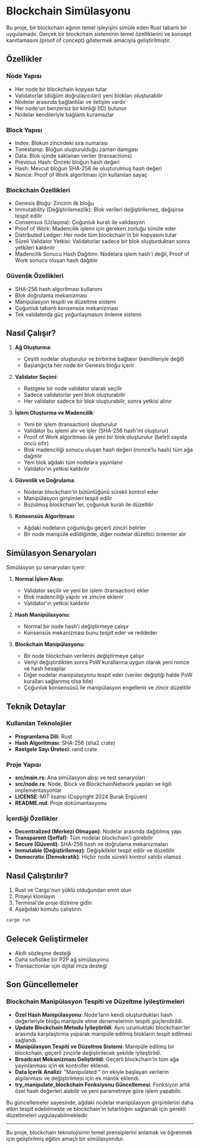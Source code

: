# Blockchain Simülasyonu

Bu proje, bir blockchain ağının temel işleyişini simüle eden Rust tabanlı bir uygulamadır. Gerçek bir blockchain sisteminin temel özelliklerini ve konsept kanıtlamasını (proof of concept) göstermek amacıyla geliştirilmiştir.

## Özellikler

### Node Yapısı
- Her node bir blockchain kopyası tutar
- Validatorlar (düğüm doğrulayıcıları) yeni blokları oluşturabilir
- Nodelar arasında bağlantılar ve iletişim vardır
- Her node'un benzersiz bir kimliği (ID) bulunur
- Nodelar kendileriyle bağlantı kuramazlar

### Block Yapısı
- Index: Blokun zincirdeki sıra numarası
- Timestamp: Bloğun oluşturulduğu zaman damgası
- Data: Blok içinde saklanan veriler (transactions)
- Previous Hash: Önceki bloğun hash değeri
- Hash: Mevcut bloğun SHA-256 ile oluşturulmuş hash değeri
- Nonce: Proof of Work algoritması için kullanılan sayaç

### Blockchain Özellikleri
- Genesis Bloğu: Zincirin ilk bloğu
- Immutability (Değiştirilemezlik): Blok verileri değiştirilemez, değişirse tespit edilir
- Consensus (Uzlaşma): Çoğunluk kuralı ile validasyon
- Proof of Work: Madencilik işlemi için gereken zorluğu simüle eder
- Distributed Ledger: Her node tüm blockchain'in bir kopyasını tutar
- Süreli Validator Yetkisi: Validatorlar sadece bir blok oluşturduktan sonra yetkileri kaldırılır
- Madencilik Sonucu Hash Dağıtımı: Nodelara işlem hash'i değil, Proof of Work sonucu oluşan hash dağıtılır

### Güvenlik Özellikleri
- SHA-256 hash algoritması kullanımı
- Blok doğrulama mekanizması
- Manipülasyon tespiti ve düzeltme sistemi
- Çoğunluk tabanlı konsensüs mekanizması
- Tek validatorda güç yoğunlaşmasını önleme sistemi

## Nasıl Çalışır?

1. **Ağ Oluşturma**:
   - Çeşitli nodelar oluşturulur ve birbirine bağlanır (kendileriyle değil)
   - Başlangıçta her node bir Genesis bloğu içerir

2. **Validator Seçimi**:
   - Rastgele bir node validator olarak seçilir
   - Sadece validatorlar yeni blok oluşturabilir
   - Her validator sadece bir blok oluşturabilir, sonra yetkisi alınır

3. **İşlem Oluşturma ve Madencilik**:
   - Yeni bir işlem (transaction) oluşturulur
   - Validator bu işlemi alır ve işler (SHA-256 hash'ini oluşturur)
   - Proof of Work algoritması ile yeni bir blok oluşturulur (belirli sayıda öncü sıfır)
   - Blok madenciliği sonucu oluşan hash değeri (nonce'lu hash) tüm ağa dağıtılır
   - Yeni blok ağdaki tüm nodelara yayınlanır
   - Validator'ın yetkisi kaldırılır

4. **Güvenlik ve Doğrulama**:
   - Nodelar blockchain'in bütünlüğünü sürekli kontrol eder
   - Manipülasyon girişimleri tespit edilir
   - Bozulmuş blockchain'ler, çoğunluk kuralı ile düzeltilir

5. **Konsensüs Algoritması**:
   - Ağdaki nodeların çoğunluğu geçerli zinciri belirler
   - Bir node manipüle edildiğinde, diğer nodelar düzeltici önlemler alır

## Simülasyon Senaryoları

Simülasyon şu senaryoları içerir:

1. **Normal İşlem Akışı**:
   - Validator seçilir ve yeni bir işlem (transaction) ekler
   - Blok madenciliği yapılır ve zincire eklenir
   - Validator'ın yetkisi kaldırılır

2. **Hash Manipülasyonu**:
   - Normal bir node hash'i değiştirmeye çalışır
   - Konsensüs mekanizması bunu tespit eder ve reddeder

3. **Blockchain Manipülasyonu**:
   - Bir node blockchain verilerini değiştirmeye çalışır
   - Veriyi değiştirdikten sonra PoW kurallarına uygun olarak yeni nonce ve hash hesaplar
   - Diğer nodelar manipülasyonu tespit eder (veriler değiştiği halde PoW kuralları sağlanmış olsa bile)
   - Çoğunluk konsensüsü ile manipülasyon engellenir ve zincir düzeltilir

## Teknik Detaylar

### Kullanılan Teknolojiler

- **Programlama Dili**: Rust
- **Hash Algoritması**: SHA-256 (sha2 crate)
- **Rastgele Sayı Üreteci**: rand crate

### Proje Yapısı

- **src/main.rs**: Ana simülasyon akışı ve test senaryoları
- **src/node.rs**: Node, Block ve BlockchainNetwork yapıları ve ilgili implementasyonlar
- **LICENSE**: MIT lisansı (Copyright 2024 Burak Ergüven)
- **README.md**: Proje dokümantasyonu

### İçerdiği Özellikler

- **Decentralized (Merkezi Olmayan)**: Nodelar arasında dağıtılmış yapı
- **Transparent (Şeffaf)**: Tüm nodelar blockchain'i görebilir
- **Secure (Güvenli)**: SHA-256 hash ve doğrulama mekanizmaları
- **Immutable (Değiştirilemez)**: Değişiklikler tespit edilir ve düzeltilir
- **Democratic (Demokratik)**: Hiçbir node sürekli kontrol sahibi olamaz

## Nasıl Çalıştırılır?

1. Rust ve Cargo'nun yüklü olduğundan emin olun
2. Projeyi klonlayın
3. Terminal'de proje dizinine gidin
4. Aşağıdaki komutu çalıştırın:

```bash
cargo run
```

## Gelecek Geliştirmeler

- Akıllı sözleşme desteği
- Daha sofistike bir P2P ağ simülasyonu
- Transactionlar için dijital imza desteği

## Son Güncellemeler

### Blockchain Manipülasyon Tespiti ve Düzeltme İyileştirmeleri

- **Özel Hash Manipülasyonu**: Node'ların kendi oluşturdukları hash değerleriyle bloğu manipüle etme denemelerinin tespiti güçlendirildi.
- **Update Blockchain Metodu İyileştirildi**: Aynı uzunluktaki blockchain'ler arasında karşılaştırma yaparak manipüle edilmiş blokların tespit edilmesi sağlandı.
- **Manipülasyon Tespiti ve Düzeltme Sistemi**: Manipüle edilmiş bir blockchain, geçerli zincirle değiştirilecek şekilde iyileştirildi.
- **Broadcast Mekanizması Geliştirildi**: Geçerli blockchain'in tüm ağa yayınlanması için ek kontroller eklendi.
- **Data İçerik Analizi**: "Manipulated:" ön ekiyle başlayan verilerin algılanması ve değiştirilmesi için ek mantık eklendi.
- **try_manipulate_blockchain Fonksiyonu Güncellemesi**: Fonksiyon artık özel hash değerleri alabilir ve yeni parametreye göre işlem yapabilir.

Bu güncellemeler sayesinde, ağdaki nodelar manipülasyon girişimlerini daha etkin tespit edebilmekte ve blockchain'in tutarlılığını sağlamak için gerekli düzeltmeleri uygulayabilmektedir.

---

Bu proje, blockchain teknolojisinin temel prensiplerini anlamak ve öğrenmek için geliştirilmiş eğitim amaçlı bir simülasyondur. 